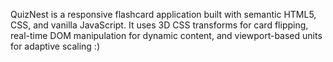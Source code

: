 QuizNest is a responsive flashcard application built with semantic HTML5, CSS, and vanilla JavaScript. It uses 3D CSS transforms 
for card flipping, real-time DOM manipulation for dynamic content, and viewport-based units for adaptive scaling :)

